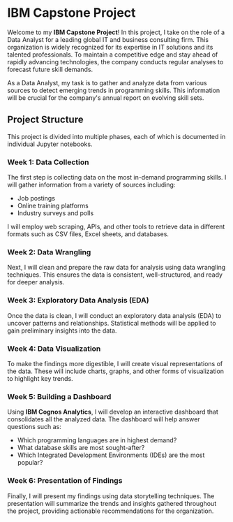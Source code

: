# IBM Capstone Project

Welcome to my **IBM Capstone Project**! In this project, I take on the role of a Data Analyst for a leading global IT and business consulting firm. This organization is widely recognized for its expertise in IT solutions and its talented professionals. To maintain a competitive edge and stay ahead of rapidly advancing technologies, the company conducts regular analyses to forecast future skill demands. 

As a Data Analyst, my task is to gather and analyze data from various sources to detect emerging trends in programming skills. This information will be crucial for the company's annual report on evolving skill sets.

## Project Structure

This project is divided into multiple phases, each of which is documented in individual Jupyter notebooks.

### Week 1: Data Collection
The first step is collecting data on the most in-demand programming skills. I will gather information from a variety of sources including:
- Job postings
- Online training platforms
- Industry surveys and polls

I will employ web scraping, APIs, and other tools to retrieve data in different formats such as CSV files, Excel sheets, and databases.

### Week 2: Data Wrangling
Next, I will clean and prepare the raw data for analysis using data wrangling techniques. This ensures the data is consistent, well-structured, and ready for deeper analysis.

### Week 3: Exploratory Data Analysis (EDA)
Once the data is clean, I will conduct an exploratory data analysis (EDA) to uncover patterns and relationships. Statistical methods will be applied to gain preliminary insights into the data.

### Week 4: Data Visualization
To make the findings more digestible, I will create visual representations of the data. These will include charts, graphs, and other forms of visualization to highlight key trends.

### Week 5: Building a Dashboard
Using **IBM Cognos Analytics**, I will develop an interactive dashboard that consolidates all the analyzed data. The dashboard will help answer questions such as:
- Which programming languages are in highest demand?
- What database skills are most sought-after?
- Which Integrated Development Environments (IDEs) are the most popular?

### Week 6: Presentation of Findings
Finally, I will present my findings using data storytelling techniques. The presentation will summarize the trends and insights gathered throughout the project, providing actionable recommendations for the organization.

